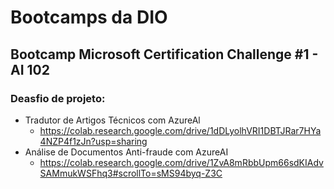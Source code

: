 # Bootcamps da DIO


## Bootcamp Microsoft Certification Challenge #1 - AI 102
### Deasfio de projeto:
- Tradutor de Artigos Técnicos com AzureAl
  - https://colab.research.google.com/drive/1dDLyolhVRI1DBTJRar7HYa4NZP4f1zJn?usp=sharing
- Análise de Documentos Anti-fraude com AzureAI
  - https://colab.research.google.com/drive/1ZvA8mRbbUpm66sdKIAdvSAMmukWSFhq3#scrollTo=sMS94byq-Z3C
